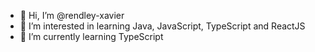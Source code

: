 - 👋 Hi, I’m @rendley-xavier
- 👀 I’m interested in learning Java, JavaScript, TypeScript and ReactJS
- 🌱 I’m currently learning TypeScript

<!---
rendley-xavier/rendley-xavier is a ✨ special ✨ repository because its `README.md` (this file) appears on your GitHub profile.
You can click the Preview link to take a look at your changes.
--->
